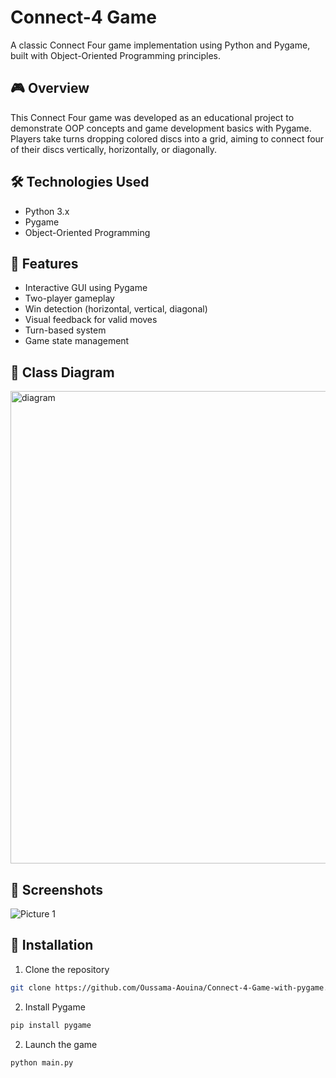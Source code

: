 # Connect-4 Game
A classic Connect Four game implementation using Python and Pygame, built with Object-Oriented Programming principles.

## 🎮 Overview
This Connect Four game was developed as an educational project to demonstrate OOP concepts and game development basics with Pygame. Players take turns dropping colored discs into a grid, aiming to connect four of their discs vertically, horizontally, or diagonally.

## 🛠️ Technologies Used
- Python 3.x
- Pygame
- Object-Oriented Programming

## 🎯 Features
- Interactive GUI using Pygame
- Two-player gameplay
- Win detection (horizontal, vertical, diagonal)
- Visual feedback for valid moves
- Turn-based system
- Game state management

## 📐 Class Diagram
<!-- Insert your class diagram image here -->
<img width="756" alt="diagram" src="https://github.com/user-attachments/assets/e2e6fe16-6165-4b20-9380-a7199b60d413">

## 📸 Screenshots
<!-- Insert your screenshots here -->
![Picture 1](https://github.com/user-attachments/assets/97c4aa7a-d3e5-4176-8ded-59aad5531da4)

## 🚀 Installation
1. Clone the repository
```bash
git clone https://github.com/Oussama-Aouina/Connect-4-Game-with-pygame.git
```
2. Install Pygame
```bash
pip install pygame
```
2. Launch the game
```bash
python main.py
```

